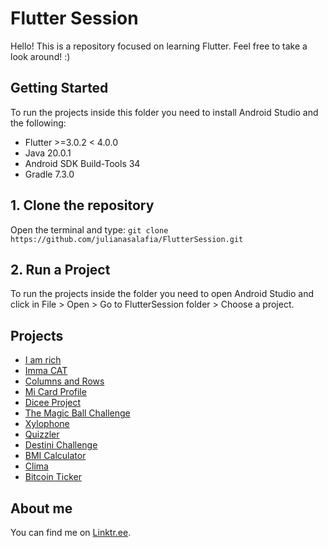 # Flutter Session

Hello!
This is a repository focused on learning Flutter. Feel free to take a look around! :)

## Getting Started
To run the projects inside this folder you need to install Android Studio and the following:
 - Flutter >=3.0.2 < 4.0.0  
 - Java 20.0.1 
 - Android SDK Build-Tools 34
 - Gradle 7.3.0

## 1. Clone the repository
Open the terminal and type: `git clone https://github.com/julianasalafia/FlutterSession.git`

## 2. Run a Project
To run the projects inside the folder you need to open Android Studio and click in File > Open > Go to FlutterSession folder > Choose a project.

## Projects

- [I am rich](https://github.com/julianasalafia/FlutterSession/tree/main/2_AppBreweryCourse/i_am_rich)
- [Imma CAT](https://github.com/julianasalafia/FlutterSession/tree/main/2_AppBreweryCourse/Imma_CAT)
- [Columns and Rows](https://github.com/julianasalafia/FlutterSession/tree/main/2_AppBreweryCourse/columns_and_rows)
- [Mi Card Profile](https://github.com/julianasalafia/FlutterSession/tree/main/2_AppBreweryCourse/mi_card_profile)
- [Dicee Project](https://github.com/julianasalafia/FlutterSession/tree/main/2_AppBreweryCourse/dicee_project)
- [The Magic Ball Challenge](https://github.com/julianasalafia/FlutterSession/tree/main/2_AppBreweryCourse/magic_ball_challenge)
- [Xylophone](https://github.com/julianasalafia/FlutterSession/tree/main/2_AppBreweryCourse/xylophone_flutter)
- [Quizzler](https://github.com/julianasalafia/FlutterSession/tree/main/2_AppBreweryCourse/quizzler)
- [Destini Challenge](https://github.com/julianasalafia/FlutterSession/tree/main/2_AppBreweryCourse/destini_challenge)
- [BMI Calculator](https://github.com/julianasalafia/FlutterSession/tree/main/2_AppBreweryCourse/bmi_calculator)
- [Clima](https://github.com/julianasalafia/FlutterSession/tree/main/2_AppBreweryCourse/clima)
- [Bitcoin Ticker](https://github.com/julianasalafia/FlutterSession/tree/main/2_AppBreweryCourse/bitcoin_ticker)

## About me

You can find me on [Linktr.ee](https://linktr.ee/juliana.salafia).
